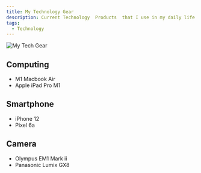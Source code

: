 ```yaml
---
title: My Technology Gear
description: Current Technology  Products  that I use in my daily life
tags:
  - Technology
---
```

![My Tech Gear](https://i.imgur.com/cnlv5VA.png)




## Computing

* M1 Macbook Air
* Apple iPad Pro M1
## Smartphone

* iPhone 12
* Pixel 6a
## Camera
* Olympus EM1 Mark ii
* Panasonic Lumix GX8
